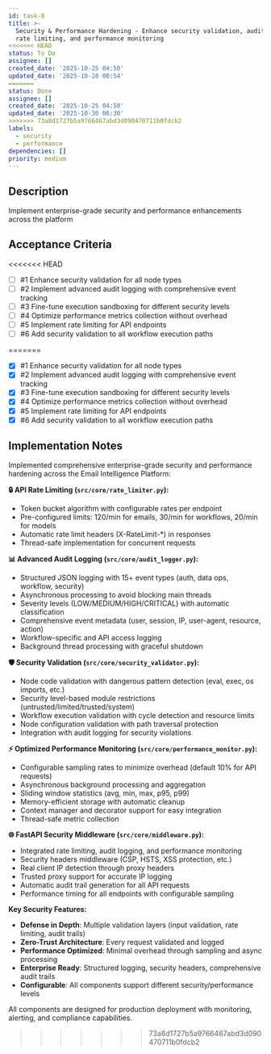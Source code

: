 ```yaml
---
id: task-8
title: >-
  Security & Performance Hardening - Enhance security validation, audit logging,
  rate limiting, and performance monitoring
<<<<<<< HEAD
status: To Do
assignee: []
created_date: '2025-10-25 04:50'
updated_date: '2025-10-28 08:54'
=======
status: Done
assignee: []
created_date: '2025-10-25 04:50'
updated_date: '2025-10-30 06:30'
>>>>>>> 73a8d1727b5a9766467abd3d090470711b0fdcb2
labels:
  - security
  - performance
dependencies: []
priority: medium
---
```


## Description

<!-- SECTION:DESCRIPTION:BEGIN -->
Implement enterprise-grade security and performance enhancements across the platform
<!-- SECTION:DESCRIPTION:END -->

## Acceptance Criteria
<!-- AC:BEGIN -->
<<<<<<< HEAD
- [ ] #1 Enhance security validation for all node types
- [ ] #2 Implement advanced audit logging with comprehensive event tracking
- [ ] #3 Fine-tune execution sandboxing for different security levels
- [ ] #4 Optimize performance metrics collection without overhead
- [ ] #5 Implement rate limiting for API endpoints
- [ ] #6 Add security validation to all workflow execution paths
<!-- AC:END -->
=======
- [x] #1 Enhance security validation for all node types
- [x] #2 Implement advanced audit logging with comprehensive event tracking
- [x] #3 Fine-tune execution sandboxing for different security levels
- [x] #4 Optimize performance metrics collection without overhead
- [x] #5 Implement rate limiting for API endpoints
- [x] #6 Add security validation to all workflow execution paths
<!-- AC:END -->

## Implementation Notes

<!-- SECTION:NOTES:BEGIN -->
Implemented comprehensive enterprise-grade security and performance hardening across the Email Intelligence Platform:

**🔒 API Rate Limiting (`src/core/rate_limiter.py`):**
- Token bucket algorithm with configurable rates per endpoint
- Pre-configured limits: 120/min for emails, 30/min for workflows, 20/min for models
- Automatic rate limit headers (X-RateLimit-*) in responses
- Thread-safe implementation for concurrent requests

**📊 Advanced Audit Logging (`src/core/audit_logger.py`):**
- Structured JSON logging with 15+ event types (auth, data ops, workflow, security)
- Asynchronous processing to avoid blocking main threads
- Severity levels (LOW/MEDIUM/HIGH/CRITICAL) with automatic classification
- Comprehensive event metadata (user, session, IP, user-agent, resource, action)
- Workflow-specific and API access logging
- Background thread processing with graceful shutdown

**🛡️ Security Validation (`src/core/security_validator.py`):**
- Node code validation with dangerous pattern detection (eval, exec, os imports, etc.)
- Security level-based module restrictions (untrusted/limited/trusted/system)
- Workflow execution validation with cycle detection and resource limits
- Node configuration validation with path traversal protection
- Integration with audit logging for security violations

**⚡ Optimized Performance Monitoring (`src/core/performance_monitor.py`):**
- Configurable sampling rates to minimize overhead (default 10% for API requests)
- Asynchronous background processing and aggregation
- Sliding window statistics (avg, min, max, p95, p99)
- Memory-efficient storage with automatic cleanup
- Context manager and decorator support for easy integration
- Thread-safe metric collection

**🌐 FastAPI Security Middleware (`src/core/middleware.py`):**
- Integrated rate limiting, audit logging, and performance monitoring
- Security headers middleware (CSP, HSTS, XSS protection, etc.)
- Real client IP detection through proxy headers
- Trusted proxy support for accurate IP logging
- Automatic audit trail generation for all API requests
- Performance timing for all endpoints with configurable sampling

**Key Security Features:**
- **Defense in Depth**: Multiple validation layers (input validation, rate limiting, audit trails)
- **Zero-Trust Architecture**: Every request validated and logged
- **Performance Optimized**: Minimal overhead through sampling and async processing
- **Enterprise Ready**: Structured logging, security headers, comprehensive audit trails
- **Configurable**: All components support different security/performance levels

All components are designed for production deployment with monitoring, alerting, and compliance capabilities.
<!-- SECTION:NOTES:END -->
>>>>>>> 73a8d1727b5a9766467abd3d090470711b0fdcb2
